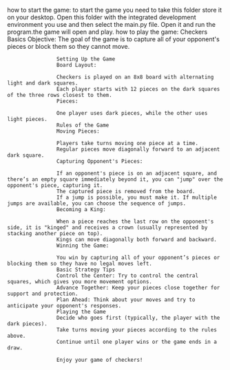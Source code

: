 how to start the game:
                    to start the game you need to take this folder store it on your desktop. 
                    Open this folder with the integrated development environment you use and then select the main.py file.
                    Open it and run the program.the game will open and play.
how to play the game:
                    Checkers Basics
                    Objective: The goal of the game is to capture all of your opponent's pieces or block them so they cannot move.
                    
                    Setting Up the Game
                    Board Layout:
                    
                    Checkers is played on an 8x8 board with alternating light and dark squares.
                    Each player starts with 12 pieces on the dark squares of the three rows closest to them.
                    Pieces:
                    
                    One player uses dark pieces, while the other uses light pieces.
                    Rules of the Game
                    Moving Pieces:
                    
                    Players take turns moving one piece at a time.
                    Regular pieces move diagonally forward to an adjacent dark square.
                    Capturing Opponent's Pieces:
                    
                    If an opponent's piece is on an adjacent square, and there’s an empty square immediately beyond it, you can "jump" over the opponent's piece, capturing it.
                    The captured piece is removed from the board.
                    If a jump is possible, you must make it. If multiple jumps are available, you can choose the sequence of jumps.
                    Becoming a King:
                    
                    When a piece reaches the last row on the opponent's side, it is "kinged" and receives a crown (usually represented by stacking another piece on top).
                    Kings can move diagonally both forward and backward.
                    Winning the Game:
                    
                    You win by capturing all of your opponent’s pieces or blocking them so they have no legal moves left.
                    Basic Strategy Tips
                    Control the Center: Try to control the central squares, which gives you more movement options.
                    Advance Together: Keep your pieces close together for support and protection.
                    Plan Ahead: Think about your moves and try to anticipate your opponent's responses.
                    Playing the Game
                    Decide who goes first (typically, the player with the dark pieces).
                    Take turns moving your pieces according to the rules above.
                    Continue until one player wins or the game ends in a draw.
                    
                    Enjoy your game of checkers!
                    
                    
                    
